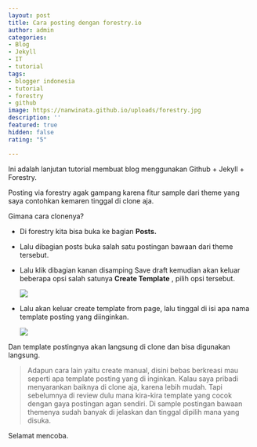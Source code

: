 ```yaml
---
layout: post
title: Cara posting dengan forestry.io
author: admin
categories:
- Blog
- Jekyll
- IT
- tutorial
tags:
- blogger indonesia
- tutorial
- forestry
- github
image: https://nanwinata.github.io/uploads/forestry.jpg
description: ''
featured: true
hidden: false
rating: "5"

---
```

Ini adalah lanjutan tutorial membuat blog menggunakan Github + Jekyll + Forestry.

Posting via forestry agak gampang karena fitur sample dari theme yang saya contohkan kemaren tinggal di clone aja.

Gimana cara clonenya?

* Di forestry kita bisa buka ke bagian **Posts.**
* Lalu dibagian posts buka salah satu postingan bawaan dari theme tersebut.
* Lalu klik dibagian kanan disamping Save draft kemudian akan keluar beberapa opsi salah satunya **Create Template** , pilih opsi tersebut.

  ![](https://nanwinata.github.io/uploads/templatecreate.png)
* Lalu akan keluar create template from page, lalu tinggal di isi apa nama template posting yang diinginkan.

  ![](https://nanwinata.github.io/uploads/create2.png)

Dan template postingnya akan langsung di clone dan bisa digunakan langsung.

> Adapun cara lain yaitu create manual, disini bebas berkreasi mau seperti apa template posting yang di inginkan. Kalau saya pribadi menyarankan baiknya di clone aja, karena lebih mudah. Tapi sebelumnya di review dulu mana kira-kira template yang cocok dengan gaya postingan agan sendiri. Di sample postingan bawaan themenya sudah banyak di jelaskan dan tinggal dipilih mana yang disuka.

Selamat mencoba.